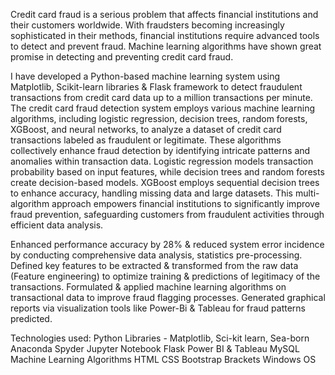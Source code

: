 Credit card fraud is a serious problem that affects financial institutions and their customers worldwide. With fraudsters becoming increasingly sophisticated in their methods, financial institutions require advanced tools to detect and prevent fraud. Machine learning algorithms have shown great promise in detecting and preventing credit card fraud.

I have developed a Python-based machine learning system using Matplotlib, Scikit-learn libraries & Flask framework to detect fraudulent transactions from credit card data up to a million transactions per minute. 
The credit card fraud detection system employs various machine learning algorithms, including logistic regression, decision trees, random forests, XGBoost, and neural networks, to analyze a dataset of credit card transactions labeled as fraudulent or legitimate. 
These algorithms collectively enhance fraud detection by identifying intricate patterns and anomalies within transaction data. Logistic regression models transaction probability based on input features, while decision trees and random forests create decision-based models. 
XGBoost employs sequential decision trees to enhance accuracy, handling missing data and large datasets. 
This multi-algorithm approach empowers financial institutions to significantly improve fraud prevention, safeguarding customers from fraudulent activities through efficient data analysis.

Enhanced performance accuracy by 28% & reduced system error incidence by conducting  comprehensive data analysis, statistics pre-processing.
Defined key features to be extracted & transformed from the raw data (Feature engineering) to optimize training & predictions of legitimacy of the transactions.
Formulated & applied machine learning algorithms on transactional data to improve fraud flagging processes.
Generated graphical reports via visualization tools like Power-Bi & Tableau for fraud patterns predicted.

Technologies used:
Python Libraries - Matplotlib, Sci-kit learn, Sea-born 
Anaconda Spyder
Jupyter Notebook
Flask
Power BI & Tableau
MySQL
Machine Learning Algorithms
HTML
CSS
Bootstrap
Brackets
Windows OS

